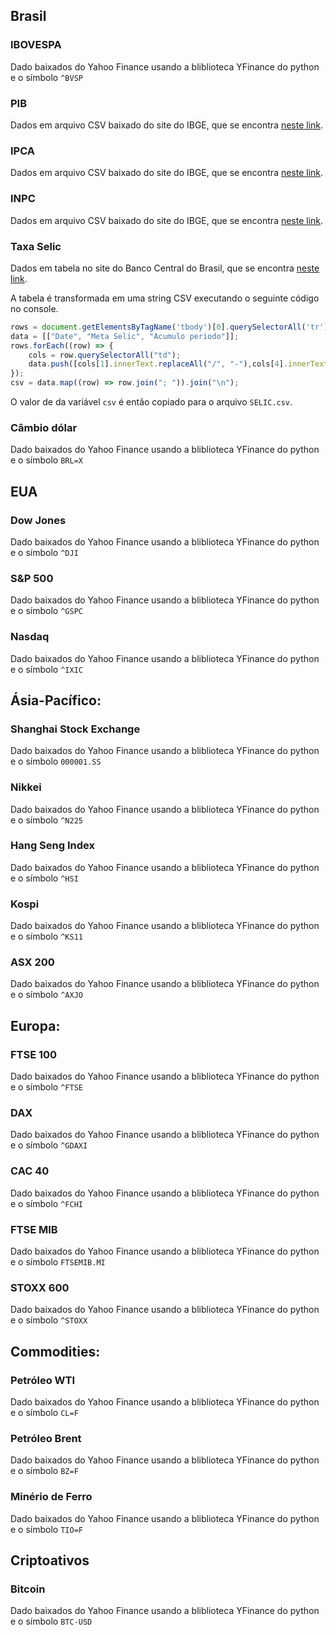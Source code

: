 ## Brasil
### IBOVESPA
Dado baixados do Yahoo Finance usando a bliblioteca YFinance do python e o símbolo `^BVSP`

<!-- Dados em arquivo CSV baixado do Investing.com, nos seguintes links:
* [Ibovespa (IBOV)](https://investing.com/indices/bovespa-historical-data)
* [Ibovespa Futuros](https://investing.com/indices/ibovespa-futures-historical-data) -->

### PIB
Dados em arquivo CSV baixado do site do IBGE, que se encontra [neste link](https://www.ibge.gov.br/estatisticas/economicas/contas-nacionais/9300-contas-nacionais-trimestrais.html?=&t=series-historicas).

### IPCA
Dados em arquivo CSV baixado do site do IBGE, que se encontra [neste link](https://www.ibge.gov.br/estatisticas/economicas/precos-e-custos/9258-indice-nacional-de-precos-ao-consumidor.html?=&t=series-historicas).

### INPC
Dados em arquivo CSV baixado do site do IBGE, que se encontra [neste link](https://www.ibge.gov.br/estatisticas/economicas/precos-e-custos/9258-indice-nacional-de-precos-ao-consumidor.html?=&t=series-historicas).

### Taxa Selic
Dados em tabela no site do Banco Central do Brasil, que se encontra [neste link](https://www.bcb.gov.br/controleinflacao/historicotaxasjuros).

A tabela é transformada em uma string CSV executando o seguinte código no console.
``` javascript
rows = document.getElementsByTagName('tbody')[0].querySelectorAll('tr')
data = [["Date", "Meta Selic", "Acumulo periodo"]];
rows.forEach((row) => {
    cols = row.querySelectorAll("td");
    data.push([cols[1].innerText.replaceAll("/", "-"),cols[4].innerText.replaceAll(",", "."),cols[6].innerText.replaceAll(",", ".")]);
});
csv = data.map((row) => row.join("; ")).join("\n");
```
O valor de da variável `csv` é então copiado para o arquivo `SELIC.csv`.

### Câmbio dólar
Dado baixados do Yahoo Finance usando a bliblioteca YFinance do python e o símbolo `BRL=X`

<!-- Dados em arquivo CSV baixado do Investing.com, nos seguintes links:
* [USD/BRL - Dólar Americano Real Brasileiro](https://investing.com/currencies/usd-brl-historical-data)
* [BRL/USD - Real Brasileiro Dólar Americano](https://investing.com/currencies/brl-usd-historical-data)
* [Dólar Comercial USD BRL Futuro](https://investing.com/currencies/usd-brl-bmf-futures-historical-data) -->

## EUA
### Dow Jones
Dado baixados do Yahoo Finance usando a bliblioteca YFinance do python e o símbolo `^DJI`

<!-- Dados em arquivo CSV baixado do Investing.com, nos seguintes links:
* [Dow Jones Industrial Average (DJI)](https://investing.com/indices/us-30-historical-data)
* [Dow Jones Futuros](https://investing.com/indices/us-30-futures-historical-data) -->

### S&P 500
Dado baixados do Yahoo Finance usando a bliblioteca YFinance do python e o símbolo `^GSPC`

<!-- Dados em arquivo CSV baixado do Investing.com, nos seguintes links:
* [S&P 500 (SPX)](https://investing.com/indices/us-spx-500-historical-data)
* [S&P 500 Futuros](https://investing.com/indices/us-spx-500-futures-historical-data) -->

### Nasdaq
Dado baixados do Yahoo Finance usando a bliblioteca YFinance do python e o símbolo `^IXIC`

<!-- Dados em arquivo CSV baixado do Investing.com, nos seguintes links:
* [NASDAQ Composite (IXIC)](https://investing.com/indices/nasdaq-composite-historical-data)
* [Nasdaq 100 (NDX)](https://investing.com/indices/nq-100-historical-data)
* [Nasdaq 100 Futuros](https://investing.com/indices/nq-100-futures-historical-data) -->

## Ásia-Pacífico:
### Shanghai Stock Exchange
Dado baixados do Yahoo Finance usando a bliblioteca YFinance do python e o símbolo `000001.SS`

<!-- Dados em arquivo CSV baixado do Investing.com, nos seguintes links:
* [Shanghai Composite (SSEC)](https://investing.com/indices/shanghai-composite-historical-data)
* [Shanghai SE 50 (SSE50)](https://investing.com/indices/shanghai-se-50-historical-data)
* [SSE 50 Futures](https://www.investing.com/indices/sse-50-futures-historical-data) -->

### Nikkei
Dado baixados do Yahoo Finance usando a bliblioteca YFinance do python e o símbolo `^N225`

<!-- Dados em arquivo CSV baixado do Investing.com, nos seguintes links:
* [Nikkei 225 (N225)](https://investing.com/indices/japan-ni225-historical-data)
* [Nikkei 225 Futures](https://www.investing.com/indices/japan-225-futures-historical-data) -->

### Hang Seng Index
Dado baixados do Yahoo Finance usando a bliblioteca YFinance do python e o símbolo `^HSI`

<!-- Dados em arquivo CSV baixado do Investing.com, nos seguintes links:
* [Hang Seng (HSI)](https://investing.com/indices/hang-sen-40-historical-data)
* [Hang Seng Futures](https://www.investing.com/indices/hong-kong-40-futures) -->

### Kospi
Dado baixados do Yahoo Finance usando a bliblioteca YFinance do python e o símbolo `^KS11`

<!-- Dados em arquivo CSV baixado do Investing.com, nos seguintes links:
* [KOSPI (KS11)](https://investing.com/indices/kospi-historical-data)
* [KOSPI 200 Futuros](https://investing.com/indices/korea-200-futures-historical-data) -->

### ASX 200
Dado baixados do Yahoo Finance usando a bliblioteca YFinance do python e o símbolo `^AXJO`

<!-- Dados em arquivo CSV baixado do Investing.com, nos seguintes links:
* [S&P/ASX 200 (AXJO)](https://investing.com/indices/aus-200-historical-data)
* [S&P/ASX 200 Futures](https://www.investing.com/indices/australia-200-futures-historical-data) -->

## Europa:
### FTSE 100
Dado baixados do Yahoo Finance usando a bliblioteca YFinance do python e o símbolo `^FTSE`

<!-- Dados em arquivo CSV baixado do Investing.com, nos seguintes links:
* [FTSE 100](https://investing.com/indices/uk-100-historical-data)
* [FTSE 100 Futures](https://www.investing.com/indices/uk-100-futures-historical-data) -->

### DAX
Dado baixados do Yahoo Finance usando a bliblioteca YFinance do python e o símbolo `^GDAXI`

<!-- Dados em arquivo CSV baixado do Investing.com, nos seguintes links:
* [DAX (GDAXI)](https://investing.com/indices/germany-30-historical-data)
* [DAX Futures](https://www.investing.com/indices/germany-30-futures-historical-data) -->

### CAC 40
Dado baixados do Yahoo Finance usando a bliblioteca YFinance do python e o símbolo `^FCHI`

<!-- Dados em arquivo CSV baixado do Investing.com, nos seguintes links:
* [CAC 40 (FCHI)](https://investing.com/indices/france-40-historical-data)
* [CAC 40 Futures](https://www.investing.com/indices/france-40-futures-historical-data) -->

### FTSE MIB
Dado baixados do Yahoo Finance usando a bliblioteca YFinance do python e o símbolo `FTSEMIB.MI`

<!-- Dados em arquivo CSV baixado do Investing.com, nos seguintes links:
* [FTSE MIB (FTMIB)](https://investing.com/indices/it-mib-40-historical-data)
* [FTSE MIB Futuros](https://investing.com/indices/italy-40-futures-historical-data) -->

### STOXX 600
Dado baixados do Yahoo Finance usando a bliblioteca YFinance do python e o símbolo `^STOXX`

<!-- Dados em arquivo CSV baixado do Investing.com, nos seguintes links:
* [STOXX 600 (STOXX)](https://investing.com/indices/stoxx-600-historical-data)
* [EURO STOXX 600 Futures](https://www.investing.com/indices/euro-stoxx-600-historical-data) -->

## Commodities:
### Petróleo WTI
Dado baixados do Yahoo Finance usando a bliblioteca YFinance do python e o símbolo `CL=F`

<!-- Dados em arquivo CSV baixado do Investing.com, nos seguintes links:
* [WTI/USD - Preço spot do petróleo WTI Dólar Americano](https://investing.com/currencies/wti-usd-historical-data)
* [Petróleo WTI Futuros](https://investing.com/commodities/crude-oil-historical-data) -->

### Petróleo Brent
Dado baixados do Yahoo Finance usando a bliblioteca YFinance do python e o símbolo `BZ=F`

<!-- Dados em arquivo CSV baixado do Investing.com, nos seguintes links:
* [XBR/USD - Brent Spot Dólar Americano](https://investing.com/currencies/xbr-usd-historical-data)
* [Petróleo Brent Futuros](https://investing.com/commodities/brent-oil-historical-data) -->

### Minério de Ferro
Dado baixados do Yahoo Finance usando a bliblioteca YFinance do python e o símbolo `TIO=F`

<!-- Dados em arquivo CSV baixado do Investing.com, nos seguintes links:
* [Minério de ferro refinado 62% Fe CFR Futuros - (TIOc1)](https://investing.com/commodities/iron-ore-62-cfr-futures-historical-data)
* [Iron Ore 62% CFR - (TIOc2)](https://investing.com/commodities/iron-ore-62-cfr-futures-historical-data?cid=1178176)
* [Iron Ore 62% CFR - (TIOc3)](https://investing.com/commodities/iron-ore-62-cfr-futures-historical-data?cid=1178177)
* [Minério de ferro 62% Futuros - Mai 25 (DCIOK5)](https://investing.com/commodities/iron-ore-62-cfr-futures-historical-data?cid=961741) -->

## Criptoativos
### Bitcoin
Dado baixados do Yahoo Finance usando a bliblioteca YFinance do python e o símbolo `BTC-USD`

<!-- Dados em arquivo CSV baixado do Investing.com, nos seguintes links:
* [Bitcoin](https://investing.com/crypto/bitcoin/historical-data)
* [Bitcoin BRL (BTC/BRL)](https://investing.com/indices/investing.com-btc-brl-historical-data)
* [Bitcoin CME Futuro (BTCc1)](https://investing.com/crypto/bitcoin/bitcoin-futures-historical-data?cid=1178665)
* [Bitcoin CME Futuro (BTCc2)](https://investing.com/crypto/bitcoin/bitcoin-futures-historical-data) -->